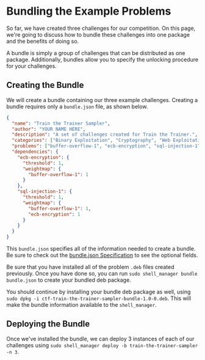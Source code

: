 # Bundling the Example Problems

So far, we have created three challenges for our competition. On this page,
we're going to discuss how to bundle these challenges into one package
and the benefits of doing so.

A bundle is simply a group of challenges that can be distributed as one package.
Additionally, bundles allow you to specify the unlocking procedure for your challenges.

## Creating the Bundle

We will create a bundle containing our three example challenges. Creating a bundle requires
only a `bundle.json` file, as shown below.

```json
{
  "name": "Train the Trainer Sampler",
  "author": "YOUR NAME HERE",
  "description": "A set of challenges created for Train the Trainer.",
  "categories": ["Binary Exploitation", "Cryptography", "Web Exploitation"],
  "problems": ["buffer-overflow-1", "ecb-encryption", "sql-injection-1"],
  "dependencies": {
    "ecb-encryption": {
      "threshold": 1,
      "weightmap": {
        "buffer-overflow-1": 1
      }
    },
    "sql-injection-1": {
      "threshold": 1,
      "weightmap": {
        "buffer-overflow-1": 1,
        "ecb-encryption": 1
      }
    }
  }
}
```

This `bundle.json` specifies all of the information needed to create a bundle. Be
sure to check out the [bundle.json Specification](..//bundle-json-spec.md)
to see the optional fields.

Be sure that you have installed all of the problem `.deb` files created previously.
Once you have done so, you can run `sudo shell_manager bundle bundle.json` to create
your bundled deb package.

You should continue by installing your bundle deb package as well, using
`sudo dpkg -i ctf-train-the-trainer-sampler-bundle-1.0-0.deb`. This will make the bundle information available
to the `shell_manager`.

## Deploying the Bundle

Once we've installed the bundle, we can deploy 3 instances of each of our challenges
using `sudo shell_manager deploy -b train-the-trainer-sampler -n 3`.
